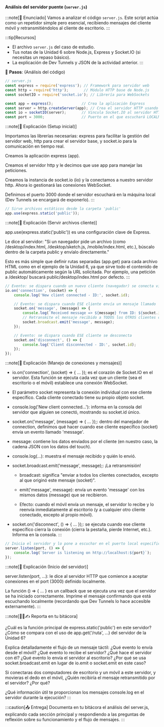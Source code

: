#### Análisis del servidor puente (`server.js`)

:::note[🎯 Enunciado]
Vamos a analizar el código `server.js`. Este script actúa como un repetidor simple 
pero esencial, recibiendo mensajes del cliente móvil y retransmitiéndolos al cliente de escritorio.
:::

:::tip[Recursos]
- El archivo `server.js` del caso de estudio.
- Tus notas de la Unidad 6 sobre Node.js, Express y Socket.IO (si necesitas un repaso básico).
- La explicación de Dev Tunnels y JSON de la actividad anterior.
:::

👣 **Pasos**: (Análisis del código)

``` js
// server.js
const express = require('express'); // Framework para servidor web
const http = require('http');       // Módulo HTTP base de Node.js
const socketIO = require('socket.io'); // Librería para WebSockets

const app = express();             // Crea la aplicación Express
const server = http.createServer(app); // Crea el servidor HTTP usando Express
const io = socketIO(server);       // Vincula Socket.IO al servidor HTTP
const port = 3000;                 // Puerto en el que escuchará LOCALMENTE
```

:::note[🧩 Explicación (Setup inicial)]

Importamos las librerías necesarias: express para facilitar la gestión del servidor web, http para crear el servidor base, y socket.io para la comunicación en tiempo real.

Creamos la aplicación express (app).

Creamos el servidor http y le decimos que use app para manejar las peticiones.

Creamos la instancia de socket.io (io) y la conectamos a nuestro servidor http. Ahora io gestionará las conexiones WebSocket.

Definimos el puerto 3000 donde el servidor escuchará en la máquina local (Dev Tunnels se encargará de exponerlo).
:::

``` js
// Sirve archivos estáticos desde la carpeta 'public'
app.use(express.static('public'));

```
:::note[🧩 Explicación (Servir archivos cliente)]

app.use(express.static('public')) es una configuración clave de Express.

Le dice al servidor: "Si un navegador pide un archivo (como /desktop/index.html, /desktop/sketch.js, /mobile/index.html, etc.), búscalo dentro de la carpeta public y envíalo directamente."

Esto es más simple que definir rutas separadas (app.get) para cada archivo HTML como en el ejemplo de la Unidad 6, ya que sirve todo el contenido de public automáticamente según la URL solicitada. Por ejemplo, una petición a <url>/desktop/ buscará public/desktop/index.html por defecto.
:::

``` js
// Evento: se dispara cuando un nuevo cliente (navegador) se conecta vía Socket.IO
io.on('connection', (socket) => {
    console.log('New client connected - ID:', socket.id);

    // Evento: se dispara cuando ESE cliente envía un mensaje llamado 'message'
    socket.on('message', (message) => {
        console.log(`Received message => ${message} from ID: ${socket.id}`);
        // Retransmite el mensaje recibido a TODOS los OTROS clientes conectados
        socket.broadcast.emit('message', message);
    });

    // Evento: se dispara cuando ESE cliente se desconecta
    socket.on('disconnect', () => {
        console.log('Client disconnected - ID:', socket.id);
    });
});
```

:::note[🧩 Explicación (Manejo de conexiones y mensajes)]

* io.on('connection', (socket) => { ... }); es el corazón de Socket.IO en el servidor. Esta función se ejecuta cada vez que un cliente (sea el escritorio o el móvil) establece una conexión WebSocket.

* El parámetro socket representa la conexión individual con ese cliente específico. Cada cliente conectado tiene su propio objeto socket.

* console.log('New client connected...'): informa en la consola del servidor que alguien se conectó, mostrando su socket.id único.

* socket.on('message', (message) => { ... });: dentro del manejador de connection, definimos qué hacer cuando ese cliente específico (socket) envía un evento llamado 'message'.

* message: contiene los datos enviados por el cliente (en nuestro caso, la cadena JSON con los datos del touch).

* console.log(...): muestra el mensaje recibido y quién lo envió.

* socket.broadcast.emit('message', message);: ¡La retransmisión!

    * broadcast: significa "enviar a todos los clientes conectados, excepto al que originó este mensaje (socket)".

    * emit('message', message): envía un evento 'message' con los mismos datos (message) que se recibieron.

    * Efecto: cuando el móvil envía un mensaje, el servidor lo recibe y lo reenvía inmediatamente al escritorio (y a cualquier otro cliente conectado, excepto al propio móvil).

* socket.on('disconnect', () => { ... });: se ejecuta cuando ese cliente específico cierra la conexión (cierra la pestaña, pierde Internet, etc.). Informa en la consola.
:::

``` js
// Inicia el servidor y lo pone a escuchar en el puerto local especificado
server.listen(port, () => {
    console.log(`Server is listening on http://localhost:${port}`);
});
```

:::note[🧩 Explicación (Inicio del servidor)]

server.listen(port, ...): le dice al servidor HTTP que comience a aceptar conexiones en el port (3000) definido localmente.

La función () => { ... } es un callback que se ejecuta una vez que el servidor se ha iniciado correctamente. Imprime el mensaje confirmando que está escuchando localmente (recordando que Dev Tunnels lo hace accesible externamente).
:::

:::note[🧐🧪✍️ Reporta en tu bitácora]

¿Cuál es la función principal de express.static('public') en este servidor? ¿Cómo se compara con el uso de app.get('/ruta', ...) del servidor de la Unidad 6?

Explica detalladamente el flujo de un mensaje táctil: ¿Qué evento lo envía desde el móvil? ¿Qué evento lo recibe el servidor? ¿Qué hace el servidor con él? ¿Qué evento lo envía el servidor al escritorio? ¿Por qué se usa socket.broadcast.emit en lugar de io.emit o socket.emit en este caso?

Si conectaras dos computadores de escritorio y un móvil a este servidor, y movieras el dedo en el móvil, ¿Quién recibiría el mensaje retransmitido por el servidor? ¿Por qué?

¿Qué información útil te proporcionan los mensajes console.log en el servidor durante la ejecución?
:::

:::caution[📤 Entrega]
Documenta en tu bitácora el análisis del server.js, explicando cada sección principal y respondiendo a las preguntas de reflexión sobre su funcionamiento y el flujo de mensajes.
:::

